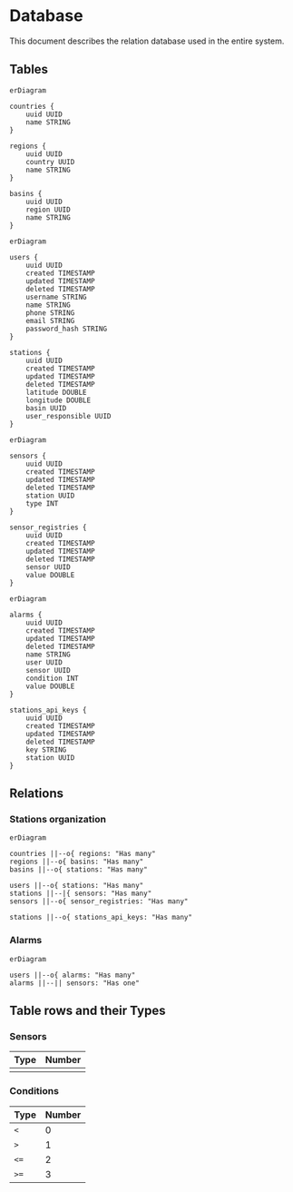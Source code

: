 # Database

This document describes the relation database used in the entire system.

## Tables

```mermaid
erDiagram

countries {
	uuid UUID
	name STRING
}

regions {
	uuid UUID
	country UUID
	name STRING
}

basins {
	uuid UUID
	region UUID
	name STRING
}
```

```mermaid
erDiagram

users {
	uuid UUID
	created TIMESTAMP
	updated TIMESTAMP
	deleted TIMESTAMP
	username STRING
	name STRING
	phone STRING
	email STRING
	password_hash STRING
}

stations {
	uuid UUID
	created TIMESTAMP
	updated TIMESTAMP
	deleted TIMESTAMP
	latitude DOUBLE
	longitude DOUBLE
	basin UUID
	user_responsible UUID
}
```

```mermaid
erDiagram

sensors {
	uuid UUID
	created TIMESTAMP
	updated TIMESTAMP
	deleted TIMESTAMP
	station UUID
	type INT
}

sensor_registries {
	uuid UUID
	created TIMESTAMP
	updated TIMESTAMP
	deleted TIMESTAMP
	sensor UUID
	value DOUBLE
}
```

```mermaid
erDiagram

alarms {
	uuid UUID
	created TIMESTAMP
	updated TIMESTAMP
	deleted TIMESTAMP
	name STRING
	user UUID
	sensor UUID
	condition INT
	value DOUBLE
}

stations_api_keys {
	uuid UUID
	created TIMESTAMP
	updated TIMESTAMP
	deleted TIMESTAMP
	key STRING
	station UUID
}
```

## Relations

### Stations organization

```mermaid
erDiagram

countries ||--o{ regions: "Has many"
regions ||--o{ basins: "Has many"
basins ||--o{ stations: "Has many"

users ||--o{ stations: "Has many"
stations ||--|{ sensors: "Has many"
sensors ||--o{ sensor_registries: "Has many"

stations ||--o{ stations_api_keys: "Has many"
```

### Alarms

```mermaid
erDiagram

users ||--o{ alarms: "Has many"
alarms ||--|| sensors: "Has one"
```

## Table rows and their Types

### Sensors

| Type | Number |
| ---- | ------ |
|      |        |

### Conditions

| Type | Number |
| ---- | ------ |
| `<`  | 0      |
| `>`  | 1      |
| `<=` | 2      |
| `>=` | 3      |

